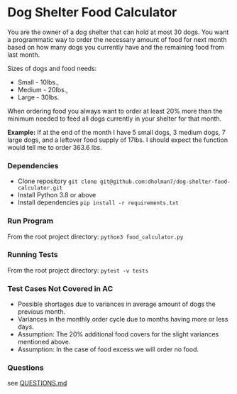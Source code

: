 # Dog Shelter Food Calculator
You are the owner of a dog shelter that can hold at most 30 dogs. You want a
programmatic way to order the necessary amount of food for next month based on how
many dogs you currently have and the remaining food from last month.

Sizes of dogs and food needs:
- Small - 10lbs.,
- Medium - 20lbs.,
- Large - 30lbs.

When ordering food you always want to order at least 20% more than the minimum needed
to feed all dogs currently in your shelter for that month.

**Example:**
If at the end of the month I have 5 small dogs, 3 medium dogs, 7 large dogs, and a leftover
food supply of 17lbs. I should expect the function would tell me to order 363.6 lbs.

### Dependencies
- Clone repository `git clone git@github.com:dholman7/dog-shelter-food-calculator.git`
- Install Python 3.8 or above
- Install dependencies `pip install -r requirements.txt`

### Run Program
From the root project directory: `python3 food_calculator.py`

### Running Tests
From the root project directory: `pytest -v tests`

### Test Cases Not Covered in AC
- Possible shortages due to variances in average amount of dogs the previous month.
- Variances in the monthly order cycle due to months having more or less days.
- Assumption: The 20% additional food covers for the slight variances mentioned above. 
- Assumption: In the case of food excess we will order no food.

### Questions
see [QUESTIONS.md](QUESTIONS.md)